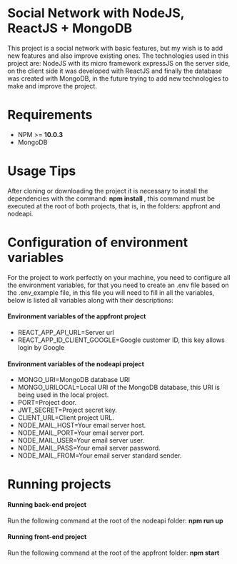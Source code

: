 # Social Network with NodeJS, ReactJS + MongoDB
This project is a social network with basic features, but my wish is to add new features and also improve existing ones. The technologies used in this project are: NodeJS with its micro framework expressJS on the server side, on the client side it was developed with ReactJS and finally the database was created with MongoDB, in the future trying to add new technologies to make and improve the project.

# Requirements
<div>
<ul>
  <li>NPM >= <b>10.0.3</b></li>
  <li>MongoDB</li>
<ul/> 
</div>  
  
# Usage Tips
After cloning or downloading the project it is necessary to install the dependencies with the command: <b> npm install </b>, this command must be executed at the root of both projects, that is, in the folders: appfront and nodeapi.

# Configuration of environment variables
For the project to work perfectly on your machine, you need to configure all the environment variables, for that you need to create an .env file based on the .env_example file, in this file you will need to fill in all the variables, below is listed all variables along with their descriptions:

<h4>Environment variables of the appfront project</h4>
<ul>
  <li>REACT_APP_API_URL=Server url</li>
  <li>REACT_APP_ID_CLIENT_GOOGLE=Google customer ID, this key allows login by Google</li>
</ul>

<h4>Environment variables of the nodeapi project</h4>
<ul>
  <li>MONGO_URI=MongoDB database URI</li>
  <li>MONGO_URILOCAL=Local URI of the MongoDB database, this URI is being used in the local project.</li>
  <li>PORT=Project door.</li>
  <li>JWT_SECRET=Project secret key.</li>
  <li>CLIENT_URL=Client project URL.</li>
  <li>NODE_MAIL_HOST=Your email server host.</li>
  <li>NODE_MAIL_PORT=Your email server port.</li>
  <li>NODE_MAIL_USER=Your email server user.</li>
  <li>NODE_MAIL_PASS=Your email server password.</li>
  <li>NODE_MAIL_FROM=Your email server standard sender.</li>
</ul>

# Running projects

<h4>Running back-end project</h4>

Run the following command at the root of the nodeapi folder: <b>npm run up</b>

<h4>Running front-end project</h4>

Run the following command at the root of the appfront folder: <b>npm start</b>
